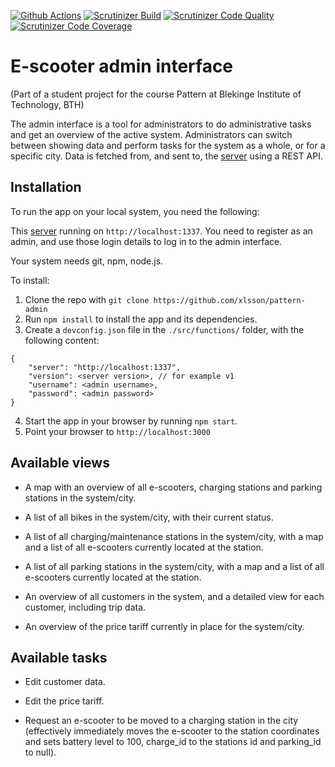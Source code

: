 [![Github Actions](https://github.com/xlsson/pattern-admin/actions/workflows/node.js.yml/badge.svg)](https://github.com/xlsson/pattern-admin/actions)
[![Scrutinizer Build](https://scrutinizer-ci.com/g/xlsson/pattern-admin/badges/build.png?b=main)](https://scrutinizer-ci.com/g/xlsson/pattern-admin/?branch=main)
[![Scrutinizer Code Quality](https://scrutinizer-ci.com/g/xlsson/pattern-admin/badges/quality-score.png?b=main)](https://scrutinizer-ci.com/g/xlsson/pattern-admin/?branch=main)
[![Scrutinizer Code Coverage](https://scrutinizer-ci.com/g/xlsson/pattern-admin/badges/coverage.png?b=main)](https://scrutinizer-ci.com/g/xlsson/pattern-admin/?branch=main)

# E-scooter admin interface
(Part of a student project for the course Pattern at Blekinge Institute of Technology, BTH)

The admin interface is a tool for administrators to do administrative tasks and get an overview of the active system. Administrators can switch between showing data and perform tasks for the system as a whole, or for a specific city. Data is fetched from, and sent to, the [server](https://github.com/wadholm/pattern-backend) using a REST API.

## Installation

To run the app on your local system, you need the following:

This [server](https://github.com/wadholm/pattern-backend) running on `http://localhost:1337`. You need to register as an admin, and use those login details to log in to the admin interface.

Your system needs git, npm, node.js.

To install:

1. Clone the repo with `git clone https://github.com/xlsson/pattern-admin`
2. Run `npm install` to install the app and its dependencies.
3. Create a `devconfig.json` file in the `./src/functions/` folder, with the following content:
```
{
    "server": "http://localhost:1337",
    "version": <server version>, // for example v1
    "username": <admin username>,
    "password": <admin password>
}
```

4. Start the app in your browser by running `npm start`.
5. Point your browser to `http://localhost:3000`


## Available views

- A map with an overview of all e-scooters, charging stations and parking stations in the system/city.

- A list of all bikes in the system/city, with their current status.

- A list of all charging/maintenance stations in the system/city, with a map and a list of all e-scooters currently located at the station.

- A list of all parking stations in the system/city, with a map and a list of all e-scooters currently located at the station.

- An overview of all customers in the system, and a detailed view for each customer, including trip data.

- An overview of the price tariff currently in place for the system/city.

## Available tasks

- Edit customer data.

- Edit the price tariff.

- Request an e-scooter to be moved to a charging station in the city (effectively immediately moves the e-scooter to the station coordinates and sets battery level to 100, charge_id to the stations id and parking_id to null).

